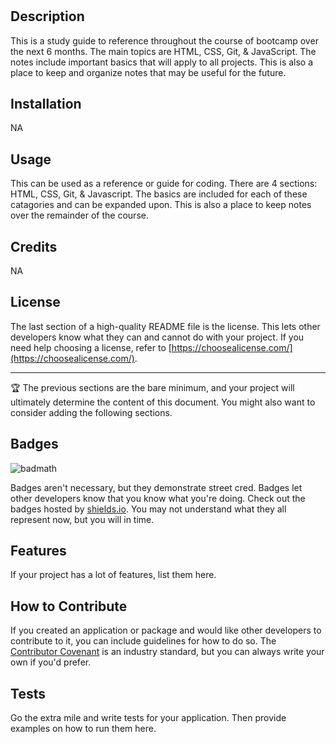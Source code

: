 # <Prework Study Guide Webpage>

## Description

This is a study guide to reference throughout the course of bootcamp over the next 6 months. The main topics are HTML, CSS, Git, & JavaScript. The notes include important basics that will apply to all projects. This is also a place to keep and organize notes that may be useful for the future.


## Installation

NA

## Usage

This can be used as a reference or guide for coding. There are 4 sections: HTML, CSS, Git, & Javascript. The basics are included for each of these catagories and can be expanded upon. This is also a place to keep notes over the remainder of the course.

## Credits

NA

## License

The last section of a high-quality README file is the license. This lets other developers know what they can and cannot do with your project. If you need help choosing a license, refer to [https://choosealicense.com/](https://choosealicense.com/).

---

🏆 The previous sections are the bare minimum, and your project will ultimately determine the content of this document. You might also want to consider adding the following sections.

## Badges

![badmath](https://img.shields.io/github/languages/top/nielsenjared/badmath)

Badges aren't necessary, but they demonstrate street cred. Badges let other developers know that you know what you're doing. Check out the badges hosted by [shields.io](https://shields.io/). You may not understand what they all represent now, but you will in time.

## Features

If your project has a lot of features, list them here.

## How to Contribute

If you created an application or package and would like other developers to contribute to it, you can include guidelines for how to do so. The [Contributor Covenant](https://www.contributor-covenant.org/) is an industry standard, but you can always write your own if you'd prefer.

## Tests

Go the extra mile and write tests for your application. Then provide examples on how to run them here.